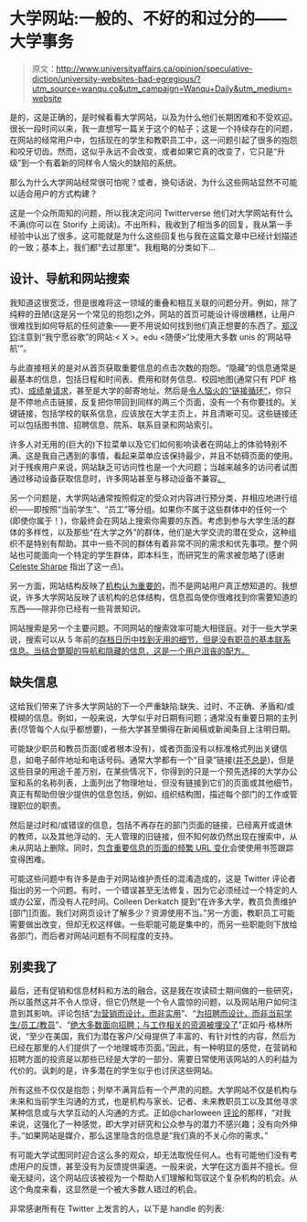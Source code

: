 # 大学网站:一般的、不好的和过分的——大学事务

> 原文：<http://www.universityaffairs.ca/opinion/speculative-diction/university-websites-bad-egregious/?utm_source=wanqu.co&utm_campaign=Wanqu+Daily&utm_medium=website>

是的，这是正确的，是时候看看大学网站，以及为什么他们长期困难和不受欢迎。很长一段时间以来，我一直想写一篇关于这个的帖子；这是一个持续存在的问题，在网站的经常用户中，包括现在的学生和教职员工中，这一问题引起了很多的抱怨和咬牙切齿。然而，这似乎永远不会改变，或者如果它真的改变了，它只是“升级”到一个有着新的同样令人恼火的缺陷的系统。

那么为什么大学网站经常很可怕呢？或者，换句话说，为什么这些网站显然不可能以适合用户的方式构建？

这是一个众所周知的问题，所以我决定问问 Twitterverse 他们对大学网站有什么不满(你可以在 Storify 上阅读)。不出所料，我收到了相当多的回复，我从第一手经验中认出了很多。这可能就是为什么这些回复也与我在这篇文章中已经计划描述的一致；基本上，我们都“去过那里”。我粗略的分类如下…

## 设计、导航和网站搜索

我知道这很宽泛，但是很难将这一领域的重叠和相互关联的问题分开。例如，除了纯粹的丑陋(这是另一个常见的抱怨)之外，网站的首页可能设计得很糟糕，让用户很难找到如何导航的任何迹象——更不用说如何找到他们真正想要的东西了。[郑汉钧](https://twitter.com/chenghlee/status/745611482813988864?ref_src=twsrc%5Etfw)注意到“我宁愿谷歌”的网站:< X >。edu <随便>“比使用大多数 unis 的‘网站导航’”。

与此直接相关的是对从首页获取重要信息的点击次数的抱怨。“隐藏”的信息通常是最基本的信息，包括日程和时间表、费用和财务信息、校园地图(通常只有 PDF 格式)、[成绩单请求](https://twitter.com/CliffordTheHutt/status/745610940821999616?ref_src=twsrc%5Etfw)，甚至是大学的邮寄地址。然后是[令人恼火的“链接循环”](https://twitter.com/reallyHibbs/status/745629403997081602)，你只是不停地点击链接，反复把你带回到同样的两三个页面，没有一个有你要找的。关键链接，包括学校的联系信息，应该放在大学主页上，并且清晰可见。这些链接还可以包括图书馆、招聘信息、院系、联系目录和网站索引。

许多人对无用的(巨大的)下拉菜单以及它们如何影响读者在网站上的体验特别不满。这是我自己遇到的事情，看起来菜单应该保持最少，并且不妨碍页面的使用。对于残疾用户来说，网站缺乏可访问性也是一个大问题；当越来越多的访问者试图通过移动设备获取信息时，许多网站甚至与移动设备不兼容[。](https://twitter.com/ProfBrandle/status/745612134411808768)

另一个问题是，大学网站通常按照假定的受众对内容进行预分类，并相应地进行组织——即按照“当前学生”、“员工”等分组。如果你不属于这些群体中的任何一个(即使你属于！)，你最终会在网站上搜索你需要的东西。考虑到参与大学生活的群体的多样性，以及那些“在大学之外”的群体，他们是大学交流的潜在受众，这种组织不是特别有帮助。其中一些不同的群体有着非常不同的需求和优先事项。整个网站也可能面向一个特定的学生群体，即本科生，而研究生的需求被忽略了(感谢 [Celeste Sharpe](https://twitter.com/celeste_sharpe/status/745620187433467905) 指出了这一点)。

另一方面，网站结构反映了[机构认为重要的](https://twitter.com/DavidKaib/status/745612604131901440)，而不是网站用户真正想知道的。我想说，许多大学网站反映了该机构的总体结构，信息孤岛使你很难找到你需要知道的东西——除非你已经有一些背景知识。

网站搜索是另一个主要问题。不同网站的搜索效率可能大相径庭。对于一些大学来说，搜索可以从 5 年前的[存档日历中找到无用的细节，但是没有职员的基本联系信息。当结合蹩脚的导航和隐藏的信息，这是一个用户沮丧的配方。](https://twitter.com/ColleenDerkatch/status/745616397628116994)

## 缺失信息

这给我们带来了许多大学网站的下一个严重缺陷:缺失、过时、不正确、矛盾和/或模糊的信息。例如，一般来说，大学似乎对日期有问题；通常没有重要日期的主列表(尽管每个人似乎都想要)，一些大学甚至懒得在新闻稿或新闻条目上注明日期。

可能缺少职员和教员页面(或者根本没有)，或者页面没有以标准格式列出关键信息，如电子邮件地址和电话号码。通常大学都有一个“目录”链接([并不总是](https://twitter.com/charloween/status/745634093963022336))，但是这些目录的用途千差万别，在某些情况下，你得到的只是一个预先选择的大学办公室和系的名称列表，上面列出了物理地址，但没有链接到它们的页面或其他细节。真正有帮助但很少提供的信息包括，例如，组织结构图，描述每个部门的工作或管理职位的职责。

然后是过时和/或错误的信息，包括不再存在的部门页面的链接，已经离开或退休的教师，以及其他浮动的、无人管理的旧链接，但不知何故仍然出现在搜索中，从未从网站上删除。同时，[包含重要信息的页面的频繁 URL 变化](https://twitter.com/sarah11918/status/745644343365607425)会使使用书签跟踪变得困难。

可能这些问题中有许多是由于对网站维护责任的混淆造成的，这是 Twitter 评论者指出的另一个问题。有时，一个错误甚至无法修复，因为它必须经过一个特定的人或办公室，而没有人花时间。Colleen Derkatch 提到“在许多大学，教员负责维护[部门]页面。我们对网页设计了解多少？资源使用不当。”另一方面，教职员工可能需要做出改变，但却无权这样做。一些职能可能是集中的，而另一些职能则下放给各部门，而后者对网站问题有不同程度的支持。

## 别卖我了

最后，还有促销和信息材料和方法的融合。这是我在攻读硕士期间做的一些研究，所以虽然这并不令人惊讶，但它仍然是一个令人震惊的问题，以及网站用户如何注意到其影响。评论包括“[为营销而设计，而非实用](https://twitter.com/TriploidTree/status/745609734770679809)”、“[为招聘而设计，而非当前学生/员工/教员](https://twitter.com/ColleenDerkatch/status/745615821402103809?ref_src=twsrc%5Etfw)”、“[绝大多数面向招聘；与工作相关的资源被埋没了](https://twitter.com/RohanMaitzen/status/745627264574980096?lang=en)”正如丹·格林所说，“至少在美国，我们为潜在客户/父母提供了丰富的、有针对性的内容，然后为已经在那里的人们提供了一个地理城市页面。”因此，有一种明显的感觉，在营销和招聘方面的投资是以那些已经是大学的一部分、需要日常使用该网站的人的利益为代价的。讽刺的是，许多潜在的学生似乎也讨厌这些网站。

所有这些不仅仅是抱怨；列举不满背后有一个严肃的问题。大学网站不仅是机构与未来和当前学生沟通的方式，也是机构与家长、记者、未来教职员工以及其他寻求某种信息或与大学互动的人沟通的方式。正如@charloween [评论](https://twitter.com/charloween/status/745646999832236032)的那样，“对我来说，这强化了一种感觉，即大学对研究和公众参与的潜力不感兴趣；没有向外伸手。”如果网站是媒介，那么这里隐含的信息是“我们真的不关心你的需求。”

有可能大学试图同时迎合这么多的观众，却无法取悦任何人。也有可能他们没有考虑用户的反馈，甚至没有为反馈提供渠道。一般来说，大学在这方面并不擅长。但毫无疑问，这个网站应该被视为一个帮助人们理解和驾驭这个复杂机构的机会。从这个角度来看，这显然是一个被大多数人错过的机会。

非常感谢所有在 Twitter 上发言的人，以下是 handle 的列表:
